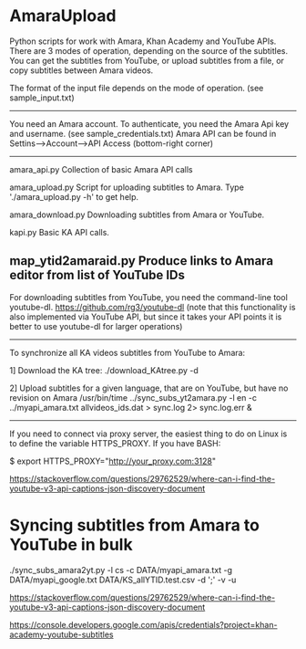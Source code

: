 # AmaraUpload
Python scripts for work with Amara, Khan Academy and YouTube APIs.
There are 3 modes of operation, depending on the source of the subtitles.
You can get the subtitles from YouTube, or upload subtitles from a file, or copy subtitles between Amara videos.

The format of the input file depends on the mode of operation.
(see sample_input.txt)

---
You need an Amara account. To authenticate, you need the Amara Api key and username.
(see sample_credentials.txt) 
Amara API can be found in Settins-->Account-->API Access (bottom-right corner)

---
amara_api.py    	Collection of basic Amara API calls


amara_upload.py     	Script for uploading subtitles to Amara.
		Type './amara_upload.py -h' to get help.

amara_download.py	Downloading subtitles from Amara or YouTube.

kapi.py			Basic KA API calls.

map_ytid2amaraid.py     Produce links to Amara editor from list of YouTube IDs
---

For downloading subtitles from YouTube, you need the command-line tool youtube-dl.
https://github.com/rg3/youtube-dl
(note that this functionality is also implemented via YouTube API, but since it takes your API points
it is better to use youtube-dl for larger operations)

---
To synchronize all KA videos subtitles from YouTube to Amara:

1] Download the KA tree:
	./download_KAtree.py -d

2] Upload subtitles for a given language, that are on YouTube, but have no revision on Amara
/usr/bin/time ../sync_subs_yt2amara.py -l en -c ../myapi_amara.txt allvideos_ids.dat > sync.log 2> sync.log.err &


---
If you need to connect via proxy server, the easiest thing to do on Linux is to define the variable HTTPS_PROXY.
If you have BASH:

$ export HTTPS_PROXY="http://your_proxy.com:3128"

https://stackoverflow.com/questions/29762529/where-can-i-find-the-youtube-v3-api-captions-json-discovery-document


# Syncing subtitles from Amara to YouTube in bulk
./sync_subs_amara2yt.py -l cs -c DATA/myapi_amara.txt -g DATA/myapi_google.txt DATA/KS_allYTID.test.csv -d ';' -v -u

https://stackoverflow.com/questions/29762529/where-can-i-find-the-youtube-v3-api-captions-json-discovery-document

https://console.developers.google.com/apis/credentials?project=khan-academy-youtube-subtitles
